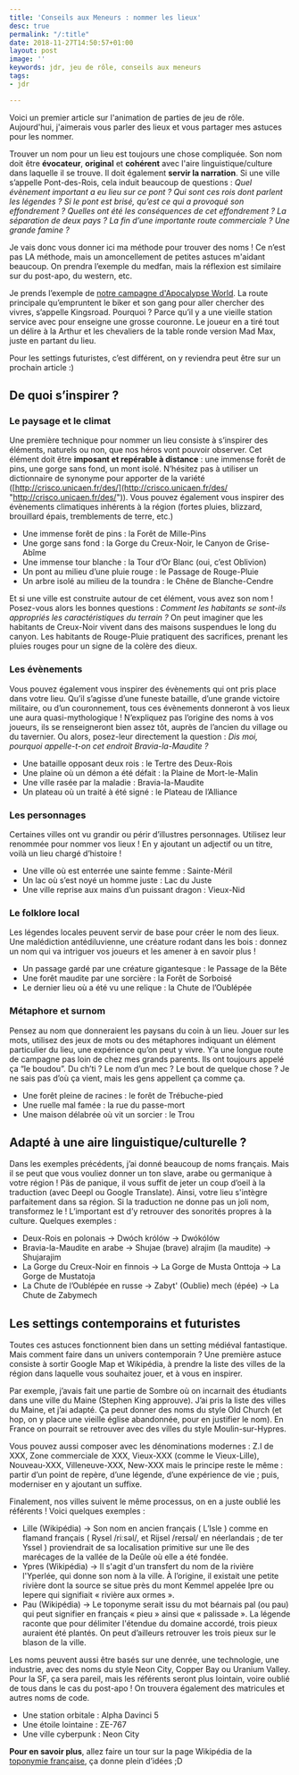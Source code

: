 ```yaml
---
title: 'Conseils aux Meneurs : nommer les lieux'
desc: true
permalink: "/:title"
date: 2018-11-27T14:50:57+01:00
layout: post
image: ''
keywords: jdr, jeu de rôle, conseils aux meneurs
tags:
- jdr

---
```

Voici un premier article sur l'animation de parties de jeu de rôle. Aujourd'hui, j'aimerais vous parler des lieux et vous partager mes astuces pour les nommer.

Trouver un nom pour un lieu est toujours une chose compliquée. Son nom doit être **évocateur**, **original** et **cohérent** avec l'aire linguistique/culture dans laquelle il se trouve. Il doit également **servir la narration**. Si une ville s’appelle Pont-des-Rois, cela induit beaucoup de questions : _Quel évènement important a eu lieu sur ce pont ? Qui sont ces rois dont parlent les légendes ? Si le pont est brisé, qu’est ce qui a provoqué son effondrement ? Quelles ont été les conséquences de cet effondrement ? La séparation de deux pays ? La fin d’une importante route commerciale ? Une grande famine ?_

Je vais donc vous donner ici ma méthode pour trouver des noms ! Ce n’est pas LA méthode, mais un amoncellement de petites astuces m'aidant beaucoup. On prendra l’exemple du medfan, mais la réflexion est similaire sur du post-apo, du western, etc.

Je prends l’exemple de [notre campagne d'Apocalypse World](https://nielssarys.github.io/apocalypse-world-kingsroad-%C3%A9pisode-3). La route principale qu’empruntent le biker et son gang pour aller chercher des vivres, s’appelle Kingsroad. Pourquoi ? Parce qu’il y a une vieille station service avec pour enseigne une grosse couronne. Le joueur en a tiré tout un délire à la Arthur et les chevaliers de la table ronde version Mad Max, juste en partant du lieu.

Pour les settings futuristes, c’est différent, on y reviendra peut être sur un prochain article :)

## De quoi s’inspirer ?

### Le paysage et le climat

Une première technique pour nommer un lieu consiste à s’inspirer des éléments, naturels ou non, que nos héros vont pouvoir observer. Cet élément doit être **imposant et repérable à distance** : une immense forêt de pins, une gorge sans fond, un mont isolé. N’hésitez pas à utiliser un dictionnaire de synonyme pour apporter de la variété ([http://crisco.unicaen.fr/des/](http://crisco.unicaen.fr/des/ "http://crisco.unicaen.fr/des/")). Vous pouvez également vous inspirer des évènements climatiques inhérents à la région (fortes pluies, blizzard, brouillard épais, tremblements de terre, etc.)

* Une immense forêt de pins : la Forêt de Mille-Pins
* Une gorge sans fond : la Gorge du Creux-Noir, le Canyon de Grise-Abîme
* Une immense tour blanche : la Tour d’Or Blanc (oui, c’est Oblivion)
* Un pont au milieu d’une pluie rouge : le Passage de Rouge-Pluie
* Un arbre isolé au milieu de la toundra : le Chêne de Blanche-Cendre

Et si une ville est construite autour de cet élément, vous avez son nom ! Posez-vous alors les bonnes questions : _Comment les habitants se sont-ils appropriés les caractéristiques du terrain ?_ On peut imaginer que les habitants de Creux-Noir vivent dans des maisons suspendues le long du canyon. Les habitants de Rouge-Pluie pratiquent des sacrifices, prenant les pluies rouges pour un signe de la colère des dieux.

### Les évènements

Vous pouvez également vous inspirer des évènements qui ont pris place dans votre lieu. Qu’il s’agisse d’une funeste bataille, d’une grande victoire militaire, ou d’un couronnement, tous ces évènements donneront à vos lieux une aura quasi-mythologique ! N’expliquez pas l’origine des noms à vos joueurs, ils se renseigneront bien assez tôt, auprès de l’ancien du village ou du tavernier. Ou alors, posez-leur directement la question : _Dis moi, pourquoi appelle-t-on cet endroit Bravia-la-Maudite ?_

* Une bataille opposant deux rois : le Tertre des Deux-Rois
* Une plaine où un démon a été défait : la Plaine de Mort-le-Malin
* Une ville rasée par la maladie : Bravia-la-Maudite
* Un plateau où un traité à été signé : le Plateau de l’Alliance

### Les personnages

Certaines villes ont vu grandir ou périr d’illustres personnages. Utilisez leur renommée pour nommer vos lieux ! En y ajoutant un adjectif ou un titre, voilà un lieu chargé d’histoire !

* Une ville où est enterrée une sainte femme : Sainte-Méril
* Un lac où s’est noyé un homme juste : Lac du Juste
* Une ville reprise aux mains d’un puissant dragon : Vieux-Nid

### Le folklore local

Les légendes locales peuvent servir de base pour créer le nom des lieux. Une malédiction antédiluvienne, une créature rodant dans les bois : donnez un nom qui va intriguer vos joueurs et les amener à en savoir plus !

* Un passage gardé par une créature gigantesque : le Passage de la Bête
* Une forêt maudite par une sorcière : la Forêt de Sorboisé
* Le dernier lieu où a été vu une relique : la Chute de l’Oublépée

### Métaphore et surnom

Pensez au nom que donneraient les paysans du coin à un lieu. Jouer sur les mots, utilisez des jeux de mots ou des métaphores indiquant un élément particulier du lieu, une expérience qu’on peut y vivre. Y’a une longue route de campagne pas loin de chez mes grands parents. Ils ont toujours appelé ça “le boudou”. Du ch’ti ? Le nom d’un mec ? Le bout de quelque chose ? Je ne sais pas d’où ça vient, mais les gens appellent ça comme ça.

* Une forêt pleine de racines : le forêt de Trébuche-pied
* Une ruelle mal famée : la rue du passe-mort
* Une maison délabrée où vit un sorcier : le Trou

## Adapté à une aire linguistique/culturelle ?

Dans les exemples précédents, j’ai donné beaucoup de noms français. Mais il se peut que vous vouliez donner un ton slave, arabe ou germanique à votre région ! Päs de panique, il vous suffit de jeter un coup d’oeil à la traduction (avec Deepl ou Google Translate). Ainsi, votre lieu s'intègre parfaitement dans sa région. Si la traduction ne donne pas un joli nom, transformez le ! L’important est d’y retrouver des sonorités propres à la culture. Quelques exemples :

* Deux-Rois en polonais → Dwóch królów → Dwókólów
* Bravia-la-Maudite en arabe → Shujae (brave) alrajim (la maudite) → Shujarajim
* La Gorge du Creux-Noir en finnois → La Gorge de Musta Onttoja → La Gorge de Mustatoja
* La Chute de l’Oublépée en russe → Zabyt' (Oublie) mech (épée) → La Chute de Zabymech

## Les settings contemporains et futuristes

Toutes ces astuces fonctionnent bien dans un setting médiéval fantastique. Mais comment faire dans un univers contemporain ? Une première astuce consiste à sortir Google Map et Wikipédia, à prendre la liste des villes de la région dans laquelle vous souhaitez jouer, et à vous en inspirer.

Par exemple, j’avais fait une partie de Sombre où on incarnait des étudiants dans une ville du Maine (Stephen King approuve). J’ai pris la liste des villes du Maine, et j’ai adapté. Ça peut donner des noms du style Old Church (et hop, on y place une vieille église abandonnée, pour en justifier le nom). En France on pourrait se retrouver avec des villes du style Moulin-sur-Hypres.

Vous pouvez aussi composer avec les dénominations modernes : Z.I de XXX, Zone commerciale de XXX, Vieux-XXX (comme le Vieux-Lille), Nouveau-XXX, Villeneuve-XXX, New-XXX mais le principe reste le même : partir d’un point de repère, d’une légende, d’une expérience de vie ; puis, moderniser en y ajoutant un suffixe.

Finalement, nos villes suivent le même processus, on en a juste oublié les référents ! Voici quelques exemples :

* Lille (Wikipédia) → Son nom en ancien français ( L’Isle ) comme en flamand français ( Rysel /riːsəl/, et Rijsel /reɪsəl/ en néerlandais ; de ter Yssel ) proviendrait de sa localisation primitive sur une île des marécages de la vallée de la Deûle où elle a été fondée.
* Ypres (Wikipédia) → Il s'agit d'un transfert du nom de la rivière l'Yperlée, qui donne son nom à la ville. À l’origine, il existait une petite rivière dont la source se situe près du mont Kemmel appelée Ipre ou Iepere qui signifiait « rivière aux ormes ».
* Pau (Wikipédia) → Le toponyme serait issu du mot béarnais pal (ou pau) qui peut signifier en français « pieu » ainsi que « palissade ». La légende raconte que pour délimiter l'étendue du domaine accordé, trois pieux auraient été plantés. On peut d’ailleurs retrouver les trois pieux sur le blason de la ville.

Les noms peuvent aussi être basés sur une denrée, une technologie, une industrie, avec des noms du style Neon City, Copper Bay ou Uranium Valley. Pour la SF, ça sera pareil, mais les référents seront plus lointain, voire oublié de tous dans le cas du post-apo ! On trouvera également des matricules et autres noms de code.

* Une station orbitale : Alpha Davinci 5
* Une étoile lointaine : ZE-767
* Une ville cyberpunk : Neon City

**Pour en savoir plus**, allez faire un tour sur la page Wikipédia de la [toponymie française](https://fr.wikipedia.org/wiki/Toponymie_fran%C3%A7aise#M%C3%A9tiers,_industries), ça donne plein d’idées ;D